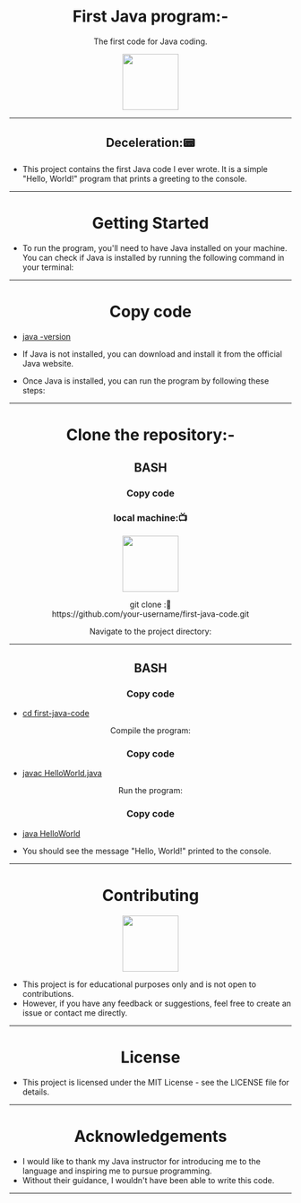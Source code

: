 <h1 align="center">First Java program:-</h1>
<p align="center">The first code for Java coding.</p>
<div align="center" >
<img height="100" wedith="100" src="https://www.gif-maniac.com/gifs/50/49799.gif"></div>
<hr>
<h2 align="center">Deceleration:📟</h2>

- This project contains the first Java code I ever wrote. It is a simple "Hello, World!" program that prints a greeting to the console.
<hr>
<h1 align="center">Getting Started</h1>

- To run the program, you'll need to have Java installed on your machine. You can check if Java is installed by running the following command in your terminal:
<hr>
<h1 align="center">Copy code</h1>

- [java -version](https://java:-version)

- If Java is not installed, you can download and install it from the official Java website.

- Once Java is installed, you can run the program by following these steps:
<hr>
<h1 align="center">Clone the repository:-</h1>

<h2 align="center">BASH</h2>
<h3 align=" center" >Copy code </h3>
<h3 align=" center" >local machine:📺 </h3>
<div align="center" >
<img height="100" wedith="100" src="https://media1.giphy.com/media/dvsE3ncGE4g718CAqM/200.gif"></div>


<p  align=" center" >git clone :📝<br> https://github.com/your-username/first-java-code.git</p>
  
<p  align=" center" >Navigate to the project directory:</p>
<hr>

<h2 align="center">BASH</h2>
<h3 align=" center" >Copy code </h3>

- [cd first-java-code](https://cd:first-java-code)


<p  align=" center" >Compile the program:</p>

<h3 align=" center" >Copy code </h3>

- [javac HelloWorld.java](https://javac:HelloWorld.java)

<p  align=" center" >Run the program:</p>

<h3 align=" center" >Copy code </h3>

- [java HelloWorld](https://java:HelloWorld)

- You should see the message "Hello, World!" printed to the console.
<hr>
<h1 align="center">Contributing</h1>
<div align="center" >
<img height="100" wedith="100" src="https://64.media.tumblr.com/37cf2ab82df86208d35649d933358873/tumblr_n7swt41nz11rekr9fo4_r1_500.gif"></div>


- This project is for educational purposes only and is not open to contributions. 
- However, if you have any feedback or suggestions, feel free to create an issue or contact me directly.
<hr>
<h1 align="center">License</h1>

- This project is licensed under the MIT License - see the LICENSE file for details.
<hr>
<h1 align="center">Acknowledgements</h1>

- I would like to thank my Java instructor for introducing me to the language and inspiring me to pursue programming.
-  Without their guidance, I wouldn't have been able to write this code.

<hr>
